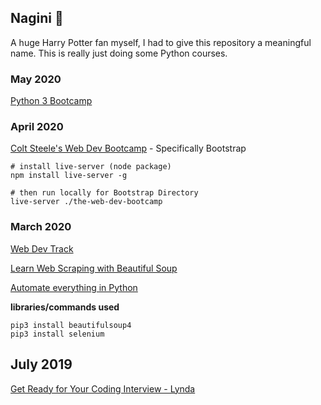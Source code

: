 ## Nagini :snake:

A huge Harry Potter fan myself, I had to give this repository a meaningful name. This is really just doing some Python courses.

### May 2020
[Python 3 Bootcamp](https://www.udemy.com/course/the-modern-python3-bootcamp)

### April 2020
[Colt Steele's Web Dev Bootcamp](https://www.udemy.com/course/the-web-developer-bootcamp/) - Specifically Bootstrap
```
# install live-server (node package)
npm install live-server -g

# then run locally for Bootstrap Directory
live-server ./the-web-dev-bootcamp
```

### March 2020
[Web Dev Track](https://www.codecademy.com/learn/paths/web-development)

[Learn Web Scraping with Beautiful Soup](https://www.codecademy.com/learn/learn-web-scraping)

[Automate everything in Python](https://www.linkedin.com/learning/using-python-for-automation/)

**libraries/commands used**
```shell
pip3 install beautifulsoup4
pip3 install selenium
```

## July 2019
[Get Ready for Your Coding Interview - Lynda](https://www.lynda.com/Software-Development-tutorials/Get-Ready-Your-Coding-Interview/)
